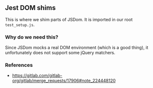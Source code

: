 ## Jest DOM shims

This is where we shim parts of JSDom. It is imported in our root `test_setup.js`.

### Why do we need this?

Since JSDom mocks a real DOM environment (which is a good thing), it 
unfortunately does not support some jQuery matchers. 

### References

- https://gitlab.com/gitlab-org/gitlab/merge_requests/17906#note_224448120
